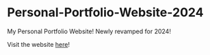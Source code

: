 # Personal-Portfolio-Website-2024
My Personal Portfolio Website! Newly revamped for 2024!

Visit the website [here](https://giovannagerada.me/)!
